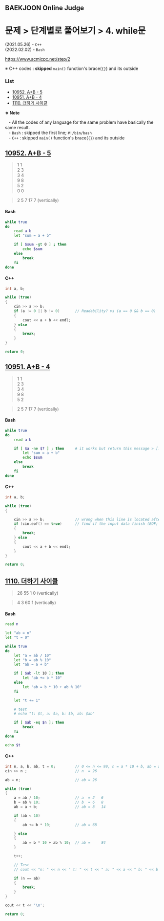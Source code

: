 ## BAEKJOON Online Judge

# 문제 > 단계별로 풀어보기 > 4. while문

(2021.05.26) - `C++`  
(2022.02.02) - `Bash`

https://www.acmicpc.net/step/2

※ C++ codes : **skipped** `main()` function's brace(`{}`) and its outside


### **List**

- [10952. A+B - 5](#list)
- [10951. A+B - 4](#list)
- [1110. 더하기 사이클](#list)

**※ Note**  

&nbsp;&nbsp; - All the codes of any language for the same problem have basically the same result.  
&nbsp;&nbsp; - `Bash` : skipped the first line; `#!/bin/bash`  
&nbsp;&nbsp; - `C++` : skipped `main()` function's brace(`{}`) and its outside


## [10952. A+B - 5](#list)

> 1 1  
> 2 3  
> 3 4  
> 9 8  
> 5 2  
> 0 0

> 2 5 7 17 7 (vertically)

#### Bash
```bash
while true
do
    read a b
    let "sum = a + b"

    if [ $sum -gt 0 ] ; then
        echo $sum
    else
        break
    fi
done
```

#### C++
```cpp
int a, b;

while (true)
{
    cin >> a >> b;
    if (a != 0 || b != 0)       // Readability? vs (a == 0 && b == 0)
    {
        cout << a + b << endl;            
    } else
    {
        break;
    }
}

return 0;
```


## [10951. A+B - 4](#list)

> 1 1  
> 2 3  
> 3 4  
> 9 8  
> 5 2

> 2 5 7 17 7 (vertically)

#### Bash
```bash
while true
do
    read a b

    if [ $a -ne $? ] ; then     # it works but return this message > [: -ne: unary operator expected
        let "sum = a + b"
        echo $sum
    else
        break
    fi
done
```

#### C++
```cpp
int a, b;

while (true)
{

    cin >> a >> b;              // wrong when this line is located after cin.eof()
    if (cin.eof() == true)      // find if the input data finish (EOF; End Of File)
    {
        break;
    } else
    {
        cout << a + b << endl;            
    }
}

return 0;
```


## [1110. 더하기 사이클](#list)

> 26 55 1 0 (vertically)

> 4 3 60 1 (vertically)

#### Bash
```bash
read n

let "ab = n"
let "t = 0"

while true
do
    let "a = ab / 10"
    let "b = ab % 10"
    let "ab = a + b"

    if [ $ab -lt 10 ]; then
        let "ab += b * 10"
    else
        let "ab = b * 10 + ab % 10"
    fi

    let "t += 1"

    # test
    # echo "t: $t, a: $a, b: $b, ab: $ab"

    if [ $ab -eq $n ]; then
        break
    fi
done

echo $t
```

#### C++
```cpp
int n, a, b, ab, t = 0;         // 0 <= n <= 99, n = a * 10 + b, ab = a + b
cin >> n ;                      // n  = 26

ab = n;                         // ab = 26

while (true)
{
    a = ab / 10;                // a  = 2   6
    b = ab % 10;                // b  = 6   8
    ab = a + b;                 // ab = 8   14

    if (ab < 10)
    {
        ab += b * 10;           // ab = 68  

    } else
    {
        ab = b * 10 + ab % 10;  // ab =     84
    }

    t++;

    // Test
    // cout << "n: " << n << " t: " << t << " a: " << a << " b: " << b << " ab: " << ab << '\n';

    if (n == ab)
    {
        break;
    }
}

cout << t << '\n';

return 0;
```